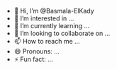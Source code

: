 - 👋 Hi, I’m @Basmala-ElKady
- 👀 I’m interested in ...
- 🌱 I’m currently learning ...
- 💞️ I’m looking to collaborate on ...
- 📫 How to reach me ...
- 😄 Pronouns: ...
- ⚡ Fun fact: ...

<!---
Basmala-ElKady/Basmala-ElKady is a ✨ special ✨ repository because its `README.md` (this file) appears on your GitHub profile.
You can click the Preview link to take a look at your changes.
--->
